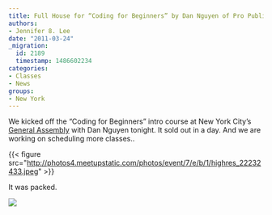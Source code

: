 ```yaml
---
title: Full House for “Coding for Beginners” by Dan Nguyen of Pro Publica
authors:
- Jennifer 8. Lee
date: "2011-03-24"
_migration:
  id: 2189
  timestamp: 1486602234
categories:
- Classes
- News
groups:
- New York
---
```


We kicked off the &#8220;Coding for Beginners&#8221; intro course at New York City&#8217;s [General Assembly][1] with Dan Nguyen tonight. It sold out in a day. And we are working on scheduling more classes..

{{< figure src="http://photos4.meetupstatic.com/photos/event/7/e/b/1/highres_22232433.jpeg" >}}

It was packed.

![][2]

 [1]: http://generalassemb.ly
 [2]: http://photos4.meetupstatic.com/photos/event/7/e/a/e/highres_22232430.jpeg